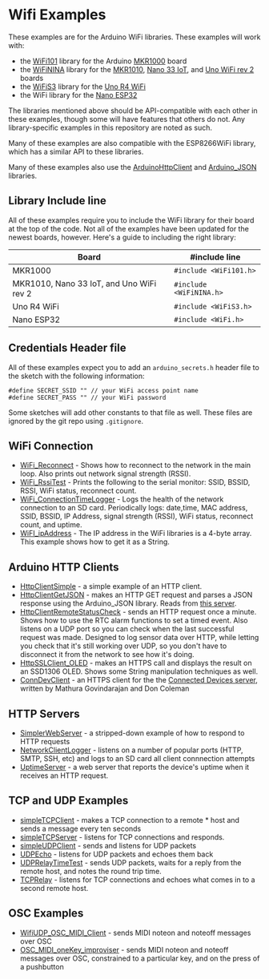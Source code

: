 # Wifi Examples

These examples are for the Arduino WiFi libraries. These examples will work with: 
* the [WiFi101](https://www.arduino.cc/en/Reference/WiFi101) library for the Arduino [MKR1000](https://store.arduino.cc/usa/arduino-mkr1000) board
*  the [WiFiNINA](https://www.arduino.cc/en/Reference/WiFiNINA) library for the [MKR1010](https://store.arduino.cc/usa/mkr-wifi-1010), [Nano 33 IoT](https://store.arduino.cc/usa/nano-33-iot), and [Uno WiFi rev 2](https://store.arduino.cc/usa/arduino-uno-wifi-rev2) boards
* the [WiFiS3](https://docs.arduino.cc/tutorials/uno-r4-wifi/wifi-examples) library for the [Uno R4 WiFi](https://docs.arduino.cc/hardware/uno-r4-wifi) 
* the WiFi library for the [Nano ESP32](https://docs.arduino.cc/hardware/nano-esp32)

 The libraries mentioned above should be API-compatible with each other in these examples, though some will have features that others do not. Any library-specific examples in this repository are noted as such.
 
Many of these examples are also compatible with the ESP8266WiFi library, which has a similar API to these libraries. 

Many of these examples also use the [ArduinoHttpClient](https://github.com/arduino-libraries/ArduinoHttpClient) and [Arduino_JSON](https://github.com/arduino-libraries/Arduino_JSON) libraries.

## Library Include line

All of these examples require you to include the WiFi library for their board at the top of the code. Not all of the examples have been updated for the newest boards, however. Here's a guide to including the right library:

| Board | #include line |
| ----------- | ----------- |
| MKR1000 | `#include <WiFi101.h>` |
| MKR1010, Nano 33 IoT, and Uno WiFi rev 2 | `#include <WiFiNINA.h>` |
| Uno R4 WiFi | `#include <WiFiS3.h>` |
| Nano ESP32 | `#include <WiFi.h>` |

## Credentials Header file

All of these examples expect you to add an `arduino_secrets.h` header file to the sketch with the following information: 
````arduino
#define SECRET_SSID "" // your WiFi access point name
#define SECRET_PASS "" // your WiFi password
````

Some sketches will add other constants to that file as well. These files are ignored by the git repo using `.gitignore`.

## WiFi Connection
* [WiFi_Reconnect](https://github.com/tigoe/Wifi101_examples/tree/master/WiFi_Connection_Examples/WiFi_Reconnect) -  Shows how to reconnect to the network in the main loop. Also prints out network signal strength (RSSI).
* [WiFi_RssiTest](https://github.com/tigoe/Wifi101_examples/tree/master/WiFi_Connection_Examples/WiFi_RssiTest) - Prints the following to the serial monitor: SSID, BSSID, RSSI, WiFi status, reconnect count.
* [WiFi_ConnectionTimeLogger](https://github.com/tigoe/Wifi101_examples/tree/master/WiFi_Connection_Examples/WiFi_ConnectionTimeLogger) - Logs the health of the network connection to an SD card. Periodically logs: date,time, MAC address, SSID, BSSID, IP Address, signal strength (RSSI), WiFi status, reconnect count, and uptime.
* [WiFI_ipAddress](https://github.com/tigoe/Wifi101_examples/tree/master/WiFi_Connection_Examples/WiFi_ipAddress) - The IP address in the WiFi libraries is a 4-byte array. This example shows how to get it as a String.

## Arduino HTTP Clients
* [HttpClientSimple](https://github.com/tigoe/Wifi101_examples/tree/master/ArduinoHttpClient_Examples/HttpClientSimple) - a simple example of an HTTP client. 
* [HttpClientGetJSON](https://github.com/tigoe/Wifi101_examples/tree/master/ArduinoHttpClient_Examples/HttpClientGetJSON) - makes an HTTP GET request and parses a JSON response using the Arduino_JSON library. Reads from [this server](https://glitch.com/edit/#!/arduino-to-json).            
* [HttpClientRemoteStatusCheck](https://github.com/tigoe/Wifi101_examples/tree/master/ArduinoHttpClient_Examples/HttpClientRemoteStatusCheck) - sends an HTTP request once a minute. Shows how to use the RTC alarm functions to set a timed event. Also listens on a UDP port so you can check when the last successful request was made. Designed to log sensor data over HTTP, while letting you check that it's still working over UDP, so you don't have to disconnect it from the network to see how it's doing. 
* [HttpSSLClient_OLED](https://github.com/tigoe/Wifi101_examples/tree/master/ArduinoHttpClient_Examples/HttpSSLClient_OLED) - makes an HTTPS call and displays the result on an SSD1306 OLED. Shows some String manipulation techniques as well.
* [ConnDevClient](https://github.com/tigoe/Wifi101_examples/tree/master/ArduinoHttpClient_Examples/ConnDevClient) - an HTTPS client for the the  [Connected Devices server](https://github.com/don/itp-connected-devices`), written by Mathura Govindarajan and Don Coleman

## HTTP Servers
* [SimplerWebServer](https://github.com/tigoe/Wifi101_examples/tree/master/Servers/SimplerWebServer) - a stripped-down example of how to respond to HTTP requests
* [NetworkClientLogger](https://github.com/tigoe/Wifi101_examples/tree/master/Servers/NetworkClientLogger) - listens on a number of popular ports (HTTP, SMTP, SSH, etc) and logs to an SD card all client connnection attempts
* [UptimeServer](https://github.com/tigoe/Wifi101_examples/tree/master/Servers/UptimeServer) - a web server that reports the device's uptime when it receives an HTTP request. 

## TCP and UDP Examples
* [simpleTCPClient](https://github.com/tigoe/Wifi101_examples/tree/master/simpleTCPClient) - makes a TCP connection to a remote * host and sends a message every ten seconds
* [simpleTCPServer](https://github.com/tigoe/Wifi101_examples/tree/master/simpleTCPServer) - listens for TCP connections and responds.
* [simpleUDPClient](https://github.com/tigoe/Wifi101_examples/tree/master/simpleUDPClient) - sends and listens for UDP packets
* [UDPEcho](https://github.com/tigoe/Wifi101_examples/tree/master/UDPEcho) - listens for UDP packets and echoes them back
* [UDPRelayTimeTest](https://github.com/tigoe/Wifi101_examples/tree/master/UDPRelayTimeTest) - sends UDP packets, waits for a reply from the remote host, and notes the round trip time. 
* [TCPRelay](https://github.com/tigoe/Wifi101_examples/tree/master/TCPRelay) - listens for TCP connections and echoes what comes in to a second remote host. 

## OSC Examples
* [WifiUDP_OSC_MIDI_Client](https://github.com/tigoe/Wifi101_examples/tree/master/OSC_Examples/WifiUDP_OSC_MIDI_Client) - sends MIDI noteon and noteoff messages over OSC
* [OSC_MIDI_oneKey_improviser](https://github.com/tigoe/Wifi101_examples/tree/master/OSC_Examples/OSC_MIDI_oneKey_improviser) - sends MIDI noteon and noteoff messages over OSC, constrained to a particular key, and on the press of a pushbutton


